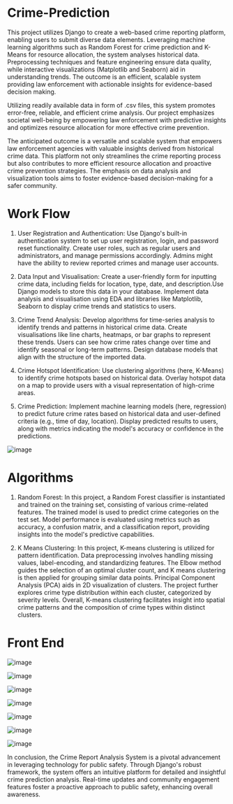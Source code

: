 # Crime-Prediction
This project utilizes Django to create a web-based crime reporting platform, enabling users to 
submit diverse data elements. Leveraging machine learning algorithms such as Random Forest for 
crime prediction and K-Means for resource allocation, the system analyses historical data. 
Preprocessing techniques and feature engineering ensure data quality, while interactive 
visualizations (Matplotlib and Seaborn) aid in understanding trends. The outcome is an efficient, 
scalable system providing law enforcement with actionable insights for evidence-based decision
making. 
 
Utilizing readily available data in form of .csv files, this system promotes error-free, reliable, and 
efficient crime analysis. Our project emphasizes societal well-being by empowering law 
enforcement with predictive insights and optimizes resource allocation for more effective crime 
prevention. 
 
The anticipated outcome is a versatile and scalable system that empowers law enforcement agencies 
with valuable insights derived from historical crime data. This platform not only streamlines the 
crime reporting process but also contributes to more efficient resource allocation and proactive 
crime prevention strategies. The emphasis on data analysis and visualization tools aims to foster 
evidence-based decision-making for a safer community.

# Work Flow
1. User Registration and Authentication: Use Django's built-in authentication system to set up user registration, login, and password reset functionality. Create user roles, such as regular users and administrators, and manage permissions accordingly. Admins might have the ability to review reported crimes and manage user accounts.

2. Data Input and Visualisation: Create a user-friendly form for inputting crime data, including fields for location, type, date, and description.Use Django models to store this data in your database. Implement data analysis and visualisation using EDA and libraries like Matplotlib, Seaborn to display crime trends and statistics to users.

3. Crime Trend Analysis: Develop algorithms for time-series analysis to identify trends and patterns in historical crime data. Create visualisations like line charts, heatmaps, or bar graphs to represent these trends. Users can see how crime rates change over time and identify seasonal or long-term patterns. Design database models that align with the structure of the imported data.

4. Crime Hotspot Identification: Use clustering algorithms (here, K-Means) to identify crime hotspots based on historical data. Overlay hotspot data on a map to provide users with a visual representation of high-crime areas.

5. Crime Prediction: Implement machine learning models (here, regression) to predict future crime rates based on historical data and user-defined criteria (e.g., time of day, location). Display predicted results to users, along with metrics indicating the model's accuracy or confidence in the predictions.

 ![image](https://github.com/user-attachments/assets/9ee6191b-d161-46c1-aec7-b60ea985af23)

 # Algorithms 
 1. Random Forest:
In this project, a Random Forest classifier is instantiated and trained on the training set, consisting 
of various crime-related features. The trained model is used to predict crime categories on the test 
set. Model performance is evaluated using metrics such as accuracy, a confusion matrix, and a 
classification report, providing insights into the model's predictive capabilities.

2. K Means Clustering:
In this project, K-means clustering is utilized for pattern identification. Data 
preprocessing involves handling missing values, label-encoding, and standardizing 
features. The Elbow method guides the selection of an optimal cluster count, and K
means clustering is then applied for grouping similar data points. Principal 
Component Analysis (PCA) aids in 2D visualization of clusters. The project further 
explores crime type distribution within each cluster, categorized by severity levels. 
Overall, K-means clustering facilitates insight into spatial crime patterns and the 
composition of crime types within distinct clusters.

# Front End 
![image](https://github.com/user-attachments/assets/1d0ea5f2-7dfc-48f7-a457-6b352493cb39)

![image](https://github.com/user-attachments/assets/505ed77d-9602-4609-8d27-58cda977497f)

![image](https://github.com/user-attachments/assets/091d5b9d-9b7b-4d3d-9361-103ab2b85bbb)

![image](https://github.com/user-attachments/assets/c8c202bc-c1ac-4717-a8eb-dc01f70ec849)

![image](https://github.com/user-attachments/assets/38009dad-8971-4335-882c-34585d2cb699)

![image](https://github.com/user-attachments/assets/c81a1681-7d4e-4ce1-9715-18e98b813f67)

![image](https://github.com/user-attachments/assets/fb0e7c93-3278-4456-8447-0630ee757409)

 
In conclusion, the Crime Report Analysis System is a pivotal advancement in leveraging 
technology for public safety. Through Django's robust framework, the system offers an intuitive 
platform for detailed and insightful crime prediction analysis. Real-time updates and community 
engagement features foster a proactive approach to public safety, enhancing overall awareness.




